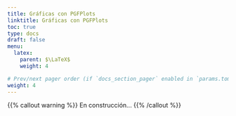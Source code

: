 ```yaml
---
title: Gráficas con PGFPlots
linktitle: Gráficas con PGFPlots
toc: true
type: docs
draft: false
menu:
  latex:
    parent: $\LaTeX$
    weight: 4

# Prev/next pager order (if `docs_section_pager` enabled in `params.toml`)
weight: 4
---
```


{{% callout warning %}}
En construcción...
{{% /callout %}}